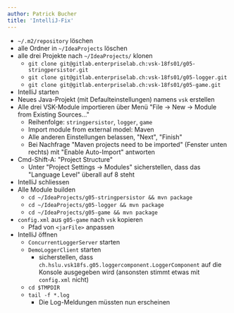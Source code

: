 ```yaml
---
author: Patrick Bucher
title: 'IntelliJ-Fix'
---
```

-   `~/.m2/repository` löschen
-   alle Ordner in `~/IdeaProjects` löschen
-   alle drei Projekte nach `~/IdeaProjects/` klonen
    -   `git clone git@gitlab.enterpriselab.ch:vsk-18fs01/g05-stringpersistor.git`
    -   `git clone git@gitlab.enterpriselab.ch:vsk-18fs01/g05-logger.git`
    -   `git clone git@gitlab.enterpriselab.ch:vsk-18fs01/g05-game.git`
-   IntelliJ starten
-   Neues Java-Projekt (mit Defaulteinstellungen) namens `vsk` erstellen
-   Alle drei VSK-Module importieren über Menü "File -\> New -\> Module
    from Existing Sources..."
    -   Reihenfolge: `stringpersistor`, `logger`, `game`
    -   Import module from external model: Maven
    -   Alle anderen Einstellungen belassen, "Next", "Finish"
    -   Bei Nachfrage "Maven projects need to be imported" (Fenster unten rechts) mit "Enable Auto-Import" antworten
-   Cmd-Shift-A: "Project Structure"
    -   Unter "Project Settings -\> Modules" sicherstellen, dass das "Language Level" überall auf 8 steht
-   IntelliJ schliessen
-   Alle Module builden
    -   `cd ~/IdeaProjects/g05-stringpersistor && mvn package`
    -   `cd ~/IdeaProjects/g05-logger && mvn package`
    -   `cd ~/IdeaProjects/g05-game && mvn package`
-   `config.xml` aus `g05-game` nach `vsk` kopieren
    -   Pfad von `<jarFile>` anpassen
-   IntelliJ öffnen
    -   `ConcurrentLoggerServer` starten
    -   `DemoLoggerClient` starten
        -   sicherstellen, dass `ch.hslu.vsk18fs.g05.loggercomponent.LoggerComponent` auf die Konsole ausgegeben wird (ansonsten stimmt etwas mit `config.xml` nicht)
    -   `cd $TMPDIR`
    -   `tail -f *.log`
        -   Die Log-Meldungen müssten nun erscheinen
